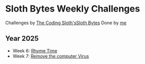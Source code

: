 # Sloth Bytes Weekly Challenges

Challenges by [The Coding Sloth's](https://www.youtube.com/@TheCodingSloth "Youtube")[Sloth Bytes](https://slothbytes.beehiiv.com/ "Newsletter (go here for the Challenges)")
Done by [me](esieben.net "Personal Website")

## Year 2025

- Week 6: [Rhyme Time]()
- Week 7: [Remove the computer Virus]()
